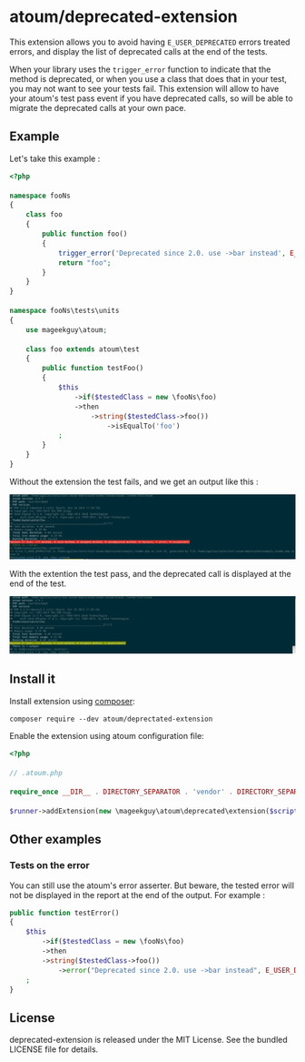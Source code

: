 # atoum/deprecated-extension

This extension allows you to avoid having `E_USER_DEPRECATED` errors treated errors, and display the list of deprecated calls at the end of the tests.

When your library uses the `trigger_error` function to indicate that the method is deprecated, or when you use a class that does that in your test, you may not want to see your tests fail. This extension will allow to have your atoum's test pass event if you have deprecated calls, so will be able to migrate the deprecated calls at your own pace.

## Example

Let's take this example :

```php
<?php

namespace fooNs
{
    class foo
    {
        public function foo()
        {
            trigger_error('Deprecated since 2.0. use ->bar instead', E_USER_DEPRECATED);
            return "foo";
        }
    }
}

namespace fooNs\tests\units
{
    use mageekguy\atoum;

    class foo extends atoum\test
    {
        public function testFoo()
        {
            $this
                ->if($testedClass = new \fooNs\foo)
                ->then
                    ->string($testedClass->foo())
                        ->isEqualTo('foo')
            ;
        }
    }
}

```

Without the extension the test fails, and we get an output like this :

![Output without the extension](doc/without.png)

With the extention the test pass, and the deprecated call is displayed at the end of the test.

![Output with the extension](doc/with.png)


## Install it

Install extension using [composer](https://getcomposer.org):

```
composer require --dev atoum/deprectated-extension
```

Enable the extension using atoum configuration file:

```php
<?php

// .atoum.php

require_once __DIR__ . DIRECTORY_SEPARATOR . 'vendor' . DIRECTORY_SEPARATOR . 'autoload.php';

$runner->addExtension(new \mageekguy\atoum\deprecated\extension($script));
```


## Other examples

### Tests on the error

You can still use the atoum's error asserter. But beware, the tested error will not be displayed in the report at the end of the output. For example :

```php
public function testError()
{
    $this
        ->if($testedClass = new \fooNs\foo)
        ->then
        ->string($testedClass->foo())
            ->error("Deprecated since 2.0. use ->bar instead", E_USER_DEPRECATED)->exists()
    ;
}
```

## License

deprecated-extension is released under the MIT License. See the bundled LICENSE file for details.
